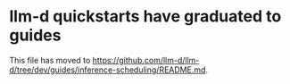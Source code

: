 # llm-d quickstarts have graduated to guides

This file has moved to <https://github.com/llm-d/llm-d/tree/dev/guides/inference-scheduling/README.md>.
